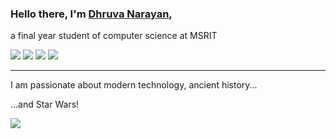 ### Hello there, I'm [Dhruva Narayan](https://sites.google.com/view/dhruvix7),
a final year student of computer science at MSRIT

<a href = "https://www.linkedin.com/in/dhruva-narayan-482a70195/"><img src="https://img.icons8.com/nolan/40/linkedin.png"/></a>
<a href = "https://www.goodreads.com/user/show/85692764-dhruva-hiremagalur-narayan"><img src="https://img.icons8.com/nolan/40/goodreads.png"/></a>
<a href = "https://www.facebook.com/dhruva.narayan.1232"><img src="https://img.icons8.com/nolan/40/facebook-new.png"/></a>
<a href = "https://dhruvix7.blogspot.com/"><img src="https://img.icons8.com/nolan/40/blogger.png"/></a>

---
I am passionate about modern technology, ancient history...

...and Star Wars!

<img src="https://media.tenor.com/images/ad5d99fcd639c0b431a08f9ecf11de8f/tenor.gif" />
